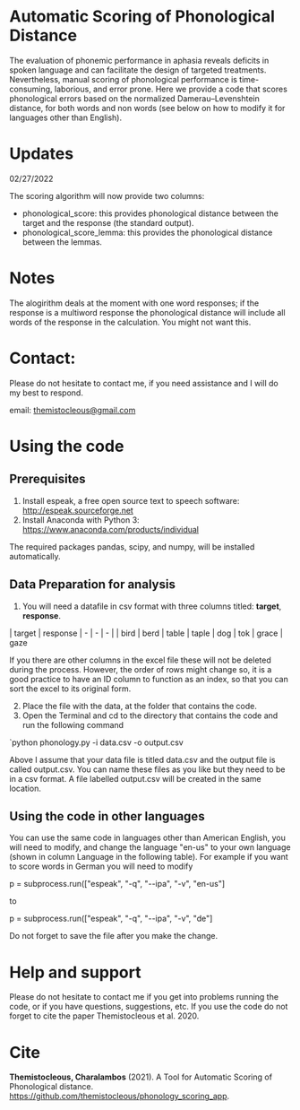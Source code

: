 # Automatic Scoring of Phonological Distance

The evaluation of phonemic performance in aphasia reveals deficits in spoken language and can facilitate the design of targeted treatments. Nevertheless, manual scoring of phonological performance is time-consuming, laborious, and error prone. Here we provide a code that scores phonological errors based on the normalized Damerau–Levenshtein distance, for both words and non words (see below on how to modify it for languages other than English).

# Updates 
02/27/2022

The scoring algorithm will now provide two columns:
- phonological_score: this provides phonological distance between the target and the response (the standard output).
- phonological_score_lemma: this provides the phonological distance between the lemmas. 

# Notes
The alogirithm deals at the moment with one word responses; if the response is a multiword response the phonological distance will include all words of the response in the calculation. You might not want this. 

 # Contact:
 Please do not hesitate to contact me, if you need assistance and I will do my best to respond.  
 
 email: themistocleous@gmail.com
 


# Using the code

## Prerequisites

1. Install espeak, a free open source text to speech software: http://espeak.sourceforge.net
2. Install Anaconda with Python 3: https://www.anaconda.com/products/individual

The required packages pandas, scipy, and numpy, will be installed automatically.

## Data Preparation for analysis

1. You will need a datafile in csv format with three columns titled: **target**, **response**. 


| target | response
| - | - | - |
| bird | berd
| table | taple
| dog | tok
| grace | gaze 

If you there are other columns in the excel file these will not be deleted during the process. However, the order of rows might change so, it is a good practice to have an ID column to function as an index, so that you can sort the excel to its original form.

2. Place the file with the data, at the folder that contains the code.
3. Open the Terminal and cd to the directory that contains the code and run the following command

`python phonology.py -i data.csv -o output.csv 

Above I assume that your data file is titled data.csv and the output file is called output.csv. You can name these files as you like but they need to be in a csv format. A file labelled output.csv will be created in the same location.

## Using the code in other languages

You can use the same code in languages other than American English, you will need to modify, and change the language "en-us" to your own language (shown in column Language in the following table). For example if you want to score words in German you will need to modify

p = subprocess.run(["espeak", "-q", "--ipa", "-v", "en-us"]

to 

p = subprocess.run(["espeak", "-q", "--ipa", "-v", "de"]

Do not forget to save the file after you make the change.


# Help and support

Please do not hesitate to contact me if you get into problems running the code, or if you have questions, suggestions, etc. If you use the code do not forget to cite the paper Themistocleous et al. 2020.


# Cite

**Themistocleous, Charalambos** (2021). A Tool for Automatic Scoring of Phonological distance. https://github.com/themistocleous/phonology_scoring_app.
